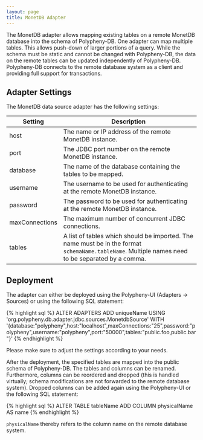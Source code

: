 ```yaml
---
layout: page
title: MonetDB Adapter
---
```


The MonetDB adapter allows mapping existing tables on a remote MonetDB database into the schema of Polypheny-DB. One adapter can map multiple tables. This allows push-down of larger portions of a query. While the schema must be static and cannot be changed with Polypheny-DB, the data on the remote tables can be updated independently of Polypheny-DB. Polypheny-DB connects to the remote database system as a client and providing full support for transactions.


## Adapter Settings

The MonetDB data source adapter has the following settings: 

| Setting              | Description                                                                                                                                                       |
|----------------------|-------------------------------------------------------------------------------------------------------------------------------------------------------------------|
| host                 | The name or IP address of the remote MonetDB instance.                                                                                                            |
| port                 | The JDBC port number on the remote MonetDB instance.                                                                                                              |
| database             | The name of the database containing the tables to be mapped.                                                                                                      |
| username             | The username to be used for authenticating at the remote MonetDB instance.                                                                                        |
| password             | The password to be used for authenticating at the remote MonetDB instance.                                                                                        |
| maxConnections       | The maximum number of concurrent JDBC connections.                                                                                                                |
| tables               | A list of tables which should be imported. The name must be in the format `schemaName.tableName`. Multiple names need to be separated by a comma.                 |


## Deployment

The adapter can either be deployed using the Polypheny-UI (Adapters -> Sources) or using the following SQL statement:

{% highlight sql %}
ALTER ADAPTERS ADD uniqueName 
   USING 'org.polypheny.db.adapter.jdbc.sources.MonetdbSource' 
   WITH '{database:"polypheny",host:"localhost",maxConnections:"25",password:"polypheny",username:"polypheny",port:"50000",tables:"public.foo,public.bar"}'
{% endhighlight %}

Please make sure to adjust the settings according to your needs.

After the deployment, the specified tables are mapped into the public schema of Polypheny-DB. The tables and columns can be renamed. Furthermore, columns can be reordered and dropped (this is handled virtually; schema modifications are not forwarded to the remote database system). Dropped columns can be added again using the Polypheny-UI or the following SQL statement:

{% highlight sql %}
ALTER TABLE tableName ADD COLUMN physicalName AS name
{% endhighlight %}

`physicalName` thereby refers to the column name on the remote database system. 
